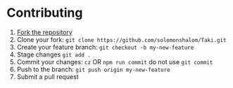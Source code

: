 # Contributing

1. [Fork the repository](https://github.com/solomonshalom/Taki/fork)
2. Clone your fork: `git clone https://github.com/solomonshalom/Taki.git`
3. Create your feature branch: `git checkout -b my-new-feature`
4. Stage changes `git add .`
5. Commit your changes: `cz` OR `npm run commit` do not use `git commit`
6. Push to the branch: `git push origin my-new-feature`
7. Submit a pull request
